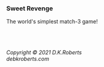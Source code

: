 ### Sweet Revenge

The world's simplest match-3 game!

<br>
<br>
<br>
<i>Copyright © 2021 D.K.Roberts<br>
debkroberts.com</i>
